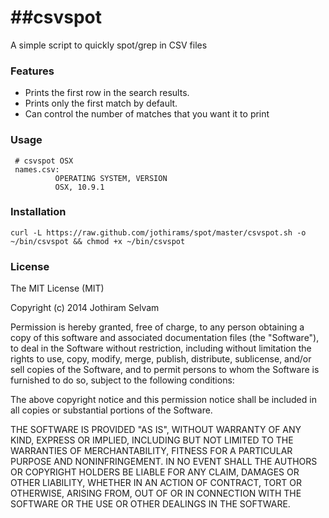 ##csvspot
=========

A simple script to quickly spot/grep in CSV files

### Features

- Prints the first row in the search results.
- Prints only the first match by default.
- Can control the number of matches that you want it to print

### Usage

```
 # csvspot OSX
 names.csv:
          OPERATING SYSTEM, VERSION
          OSX, 10.9.1
```

### Installation

`curl -L https://raw.github.com/jothirams/spot/master/csvspot.sh -o ~/bin/csvspot && chmod +x ~/bin/csvspot`

### License

The MIT License (MIT)

Copyright (c) 2014 Jothiram Selvam <jothirams>

Permission is hereby granted, free of charge, to any person obtaining a copy of
this software and associated documentation files (the "Software"), to deal in
the Software without restriction, including without limitation the rights to
use, copy, modify, merge, publish, distribute, sublicense, and/or sell copies of
the Software, and to permit persons to whom the Software is furnished to do so,
subject to the following conditions:

The above copyright notice and this permission notice shall be included in all
copies or substantial portions of the Software.

THE SOFTWARE IS PROVIDED "AS IS", WITHOUT WARRANTY OF ANY KIND, EXPRESS OR
IMPLIED, INCLUDING BUT NOT LIMITED TO THE WARRANTIES OF MERCHANTABILITY, FITNESS
FOR A PARTICULAR PURPOSE AND NONINFRINGEMENT. IN NO EVENT SHALL THE AUTHORS OR
COPYRIGHT HOLDERS BE LIABLE FOR ANY CLAIM, DAMAGES OR OTHER LIABILITY, WHETHER
IN AN ACTION OF CONTRACT, TORT OR OTHERWISE, ARISING FROM, OUT OF OR IN
CONNECTION WITH THE SOFTWARE OR THE USE OR OTHER DEALINGS IN THE SOFTWARE.

